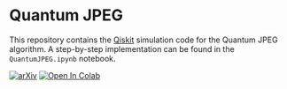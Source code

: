 # Quantum JPEG

This repository contains the [Qiskit](https://github.com/Qiskit) simulation code for the Quantum JPEG algorithm.  A step-by-step implementation can be found in the `QuantumJPEG.ipynb` notebook. 

[![arXiv](https://img.shields.io/badge/arXiv-2306.09323-b31b1b.svg)](https://arxiv.org/abs/2306.09323)
<a target="_blank" href="https://colab.research.google.com/github/simoneroncallo/quantum_jpeg/blob/main/QuantumJPEG.ipynb">
  <img src="https://colab.research.google.com/assets/colab-badge.svg" alt="Open In Colab"/>
</a> 
